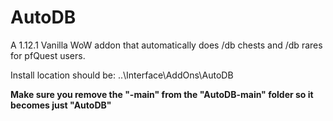 # AutoDB
A 1.12.1 Vanilla WoW addon that automatically does /db chests and /db rares for pfQuest users.

Install location should be: ..\Interface\AddOns\AutoDB

**Make sure you remove the "-main" from the "AutoDB-main" folder so it becomes just "AutoDB"**
